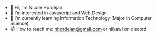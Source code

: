 - 👋 Hi, I’m Nicole Hordejan
- 👀 I’m interested in Javascript and Web Design
- 🌱 I’m currently learning Information Technology (Major in Computer Science)
- 📫 How to reach me: nhordejan@gmail.com or niikawl on discord

<!---
Nhordejan/Nhordejan is a ✨ special ✨ repository because its `README.md` (this file) appears on your GitHub profile.
You can click the Preview link to take a look at your changes.
--->
